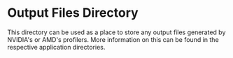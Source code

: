 # Output Files Directory
This directory can be used as a place to store any output files generated by NVIDIA's or AMD's profilers. More information on this can be found in the respective application directories. 